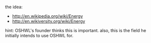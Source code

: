 the idea:

- http://en.wikipedia.org/wiki/Energy
- http://en.wikiversity.org/wiki/Energy

hint: OSHWL's founder thinks this is important. also, this is the field he initially intends to use OSHWL for.
